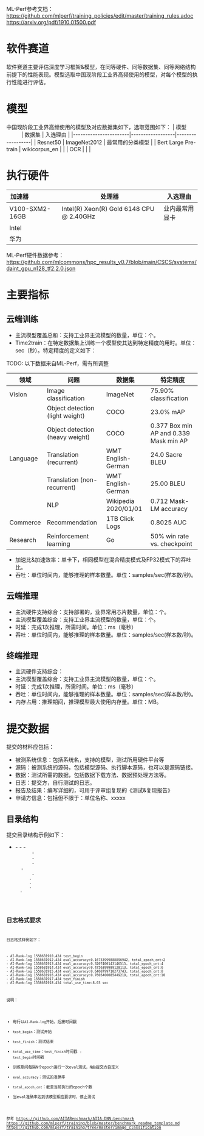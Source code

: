 ML-Perf参考文档：
https://github.com/mlperf/training_policies/edit/master/training_rules.adoc
https://arxiv.org/pdf/1910.01500.pdf


# 软件赛道
软件赛道主要评估深度学习框架&模型，在同等硬件、同等数据集、同等网络结构前提下的性能表现。模型选取中国现阶段工业界高频使用的模型，对每个模型的执行性能进行评估。

# 模型
中国现阶段工业界高频使用的模型及对应数据集如下，选取范围如下：
| 模型                  | 数据集  | 入选理由 | 
|-----------------------|------------------|------------------|
| Resnet50              | ImageNet2012                 |    最常用的分类模型       |
| Bert Large Pre-train  | wikicorpus_en                |                        |
| OCR                   |                              |                        |

# 执行硬件
| 加速器                  | 处理器 | 入选理由 | 
|-----------------------|------------------|------------------|
|V100-SXM2-16GB | Intel(R) Xeon(R) Gold 6148 CPU @ 2.40GHz | 业内最常用显卡 |
| Intel             | |  |
| 华为              | |  |

ML-Perf硬件数据参考： https://github.com/mlcommons/hpc_results_v0.7/blob/main/CSCS/systems/daint_gpu_n128_tf2.2.0.json

# 主要指标

## 云端训练
- 主流模型覆盖总和：支持工业界主流模型的数量，单位：个。
- Time2train：在特定数据集上训练一个模型使其达到特定精度的用时。单位：sec（秒）。特定精度的定义如下：

TODO: 以下数据来自ML-Perf，需有所调整


|领域|问题 |数据集 |特定精度|
|-----------------------|-----------------------|-----------------------|-----------------------|
|Vision |Image classification |ImageNet |75.90% classification|
| |Object detection (light weight) |COCO |23.0% mAP|
| |Object detection (heavy weight) |COCO |0.377 Box min AP and 0.339 Mask min AP|
|Language |Translation (recurrent) |WMT English-German |24.0 Sacre BLEU|
| |Translation (non-recurrent) |WMT English-German |25.00 BLEU|
| |NLP |Wikipedia 2020/01/01 |0.712 Mask-LM accuracy|
|Commerce |Recommendation |1TB Click Logs|0.8025 AUC|
|Research |Reinforcement learning |Go |50% win rate vs. checkpoint|

- 加速比&加速效率：单卡下，相同模型在混合精度模式及FP32模式下的吞吐比。
- 吞吐：单位时间内，能够推理的样本数量。单位：samples/sec(样本数/秒)。

## 云端推理
- 主流硬件支持综合：支持部署的，业界常用芯片数量，单位：个。
- 主流模型覆盖综合：支持工业界主流模型的数量，单位：个。
- 时延：完成1次推理，所需时间。单位：ms（毫秒）
- 吞吐：单位时间内，能够推理的样本数量。单位：samples/sec(样本数/秒)。

## 终端推理
- 主流硬件支持综合：
- 主流模型覆盖综合：支持工业界主流模型的数量，单位：个。
- 时延：完成1次推理，所需时间。单位：ms（毫秒）
- 吞吐：单位时间内，能够推理的样本数量。单位：samples/sec(样本数/秒)。
- 内存占用：推理期间，推理模型最大使用内存量。单位：MB。

# 提交数据
提交的材料应包括：
- 被测系统信息：包括系统名，支持的模型，测试所用硬件平台等
- 源码：被测系统的源码，包括模型源码、执行脚本源码，也可以是源码链接。
- 数据：测试所需的数据，包括数据下载方法、数据预处理方法等。
- 日志：提交方，自行测试的日志。
- 报告及结果：编写详细的，可用于评审组复现的《测试&复现报告》
- 申请方信息：包括但不限于：单位名称、xxxxx

## 目录结构
提交目录结构示例如下：
- <system name>
    - <system information>
    - <model1>
        - <code>
        - <data>
        - <log>
        - <report>
    - <model2>
        - <code>
        - <data>
        - <log>
        - <report>
    - <submitter information>

## 日志格式要求
日志格式样例如下：
```
- AI-Rank-log 1558631910.424 test_begin
- AI-Rank-log 1558631912.424 eval_accuracy:0.16753999888896942, total_epoch_cnt:2
- AI-Rank-log 1558631913.424 eval_accuracy:0.3207400143146515, total_epoch_cnt:4
- AI-Rank-log 1558631914.424 eval_accuracy:0.4756399989128113, total_epoch_cnt:6
- AI-Rank-log 1558631915.424 eval_accuracy:0.6468799710273743, total_epoch_cnt:8
- AI-Rank-log 1558631916.424 eval_accuracy:0.7605400085449219, total_epoch_cnt:10
- AI-Rank-log 1558631917.424 test_finish
- AI-Rank-log 1558631918.454 total_use_time:8.03 sec
```
说明：
- 每行以`AI-Rank-log`开始，后接时间戳
- `test_begin`：测试开始
- `test_finish`：测试结束
- `total_use_time`：`test_finish`时间戳 - `test_begin`时间戳
- 训练期间每隔N个epoch进行一次eval测试，N由提交方自定义
- `eval_accuracy`：测试的准确率
- `total_epoch_cnt`：截至当前执行的epoch个数
- 当eval准确率达到该模型相应要求时，停止测试

参考
https://github.com/AIIABenchmark/AIIA-DNN-benchmark
https://github.com/mlperf/training/blob/master/benchmark_readme_template.md
https://github.com/mlperf/training/tree/master/image_classification